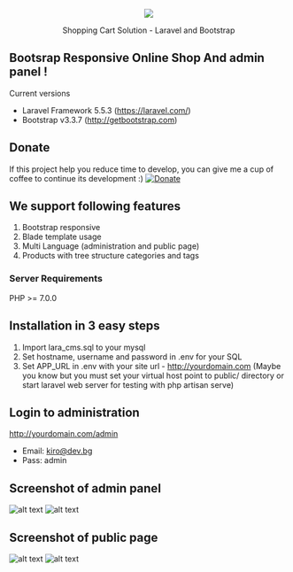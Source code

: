 <p align="center"><img src="https://laravel.com/assets/img/components/logo-laravel.svg"></p>
<p align="center">Shopping Cart Solution - Laravel and Bootstrap</p>

## Bootsrap Responsive Online Shop  And admin panel !

Current versions
* Laravel Framework 5.5.3 (https://laravel.com/)
* Bootstrap v3.3.7 (http://getbootstrap.com)

## Donate
If this project help you reduce time to develop, you can give me a cup of coffee to continue its development :)
[![Donate](https://www.paypalobjects.com/en_US/i/btn/btn_donateCC_LG.gif)](https://www.paypal.com/cgi-bin/webscr?cmd=_s-xclick&hosted_button_id=YX2JXRBLWRXPA)

## We support following features
1. Bootstrap responsive
2. Blade template usage
3. Multi Language (administration and public page) 
4. Products with tree structure categories and tags

### Server Requirements
PHP >= 7.0.0

## Installation in 3 easy steps
1. Import lara_cms.sql to your mysql
2. Set hostname, username and password in .env for your SQL
3. Set APP_URL in .env with your site url - http://yourdomain.com
(Maybe you know but you must set your virtual host point to public/ directory or start laravel web server for testing with php artisan serve)

## Login to administration
http://yourdomain.com/admin
* Email: kiro@dev.bg
* Pass: admin

## Screenshot of admin panel
![alt text](https://raw.githubusercontent.com/kirilkirkov/Shopping-Cart-Solution-Laravel/master/github/fullsize_admin.jpg "Logo Title Text 1")
![alt text](https://raw.githubusercontent.com/kirilkirkov/Shopping-Cart-Solution-Laravel/master/github/mobile_admin.jpg "Logo Title Text 1")

## Screenshot of public page
![alt text](https://raw.githubusercontent.com/kirilkirkov/Shopping-Cart-Solution-Laravel/master/github/desctop-public.jpg "Logo Title Text 1")
![alt text](https://raw.githubusercontent.com/kirilkirkov/Shopping-Cart-Solution-Laravel/master/github/mobile-public.jpg "Logo Title Text 1")
